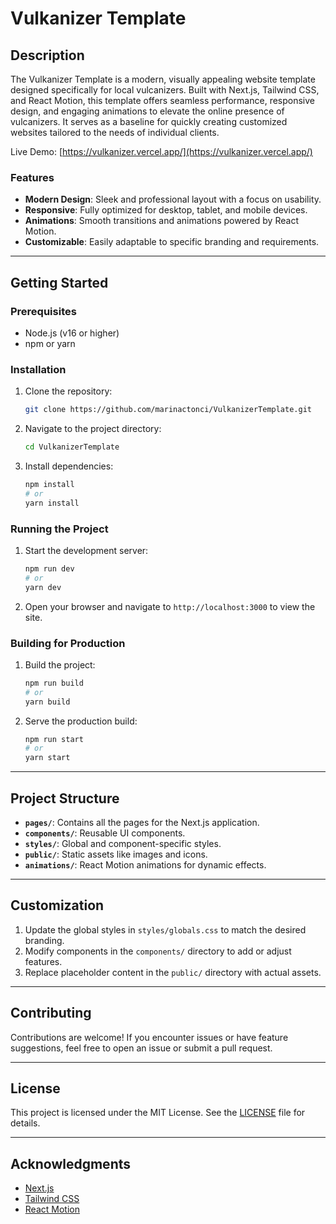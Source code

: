 # Vulkanizer Template

## Description
The Vulkanizer Template is a modern, visually appealing website template designed specifically for local vulcanizers. Built with Next.js, Tailwind CSS, and React Motion, this template offers seamless performance, responsive design, and engaging animations to elevate the online presence of vulcanizers. It serves as a baseline for quickly creating customized websites tailored to the needs of individual clients.

Live Demo: [https://vulkanizer.vercel.app/](https://vulkanizer.vercel.app/)

### Features
- **Modern Design**: Sleek and professional layout with a focus on usability.
- **Responsive**: Fully optimized for desktop, tablet, and mobile devices.
- **Animations**: Smooth transitions and animations powered by React Motion.
- **Customizable**: Easily adaptable to specific branding and requirements.

---

## Getting Started

### Prerequisites
- Node.js (v16 or higher)
- npm or yarn

### Installation
1. Clone the repository:
   ```bash
   git clone https://github.com/marinactonci/VulkanizerTemplate.git
   ```
2. Navigate to the project directory:
   ```bash
   cd VulkanizerTemplate
   ```
3. Install dependencies:
   ```bash
   npm install
   # or
   yarn install
   ```

### Running the Project
1. Start the development server:
   ```bash
   npm run dev
   # or
   yarn dev
   ```
2. Open your browser and navigate to `http://localhost:3000` to view the site.

### Building for Production
1. Build the project:
   ```bash
   npm run build
   # or
   yarn build
   ```
2. Serve the production build:
   ```bash
   npm run start
   # or
   yarn start
   ```

---

## Project Structure
- **`pages/`**: Contains all the pages for the Next.js application.
- **`components/`**: Reusable UI components.
- **`styles/`**: Global and component-specific styles.
- **`public/`**: Static assets like images and icons.
- **`animations/`**: React Motion animations for dynamic effects.

---

## Customization
1. Update the global styles in `styles/globals.css` to match the desired branding.
2. Modify components in the `components/` directory to add or adjust features.
3. Replace placeholder content in the `public/` directory with actual assets.

---

## Contributing
Contributions are welcome! If you encounter issues or have feature suggestions, feel free to open an issue or submit a pull request.

---

## License
This project is licensed under the MIT License. See the [LICENSE](LICENSE) file for details.

---

## Acknowledgments
- [Next.js](https://nextjs.org/)
- [Tailwind CSS](https://tailwindcss.com/)
- [React Motion](https://github.com/chenglou/react-motion)

